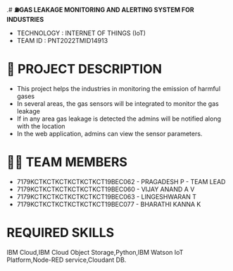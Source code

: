 .# **⛽GAS LEAKAGE MONITORING AND ALERTING SYSTEM FOR INDUSTRIES**

- TECHNOLOGY : INTERNET OF THINGS (IoT)
- TEAM ID : PNT2022TMID14913

# **📒 PROJECT DESCRIPTION**
- This project helps the industries in monitoring the emission of harmful gases
- In several areas, the gas sensors will be integrated to monitor the gas leakage
- If in any area gas leakage is detected the admins will be notified along with the location
- In the web application, admins can view the sensor parameters.

# **👨‍💻 TEAM MEMBERS**
- 7179KCTKCTKCTKCTKCTKCT19BEC062 - PRAGADESH P - TEAM LEAD
- 7179KCTKCTKCTKCTKCTKCT19BEC060 - VIJAY ANAND A V
- 7179KCTKCTKCTKCTKCTKCT19BEC063 - LINGESHWARAN T
- 7179KCTKCTKCTKCTKCTKCT19BEC077 - BHARATHI KANNA K


# REQUIRED SKILLS

IBM Cloud,IBM Cloud Object Storage,Python,IBM Watson IoT Platform,Node-RED service,Cloudant DB.
